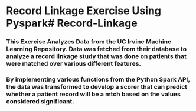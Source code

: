 # Record Linkage Exercise Using Pyspark# Record-Linkage

### This Exercise Analyzes Data from the UC Irvine Machine Learning Repository. Data was fetched from their database to analyze a record linkage study that was done on patients that were matched over various different features.

### By implementing various functions from the Python Spark API, the data was transformed to develop a scorer that can predict whether a patient record will be a mtch based on the values considered significant.